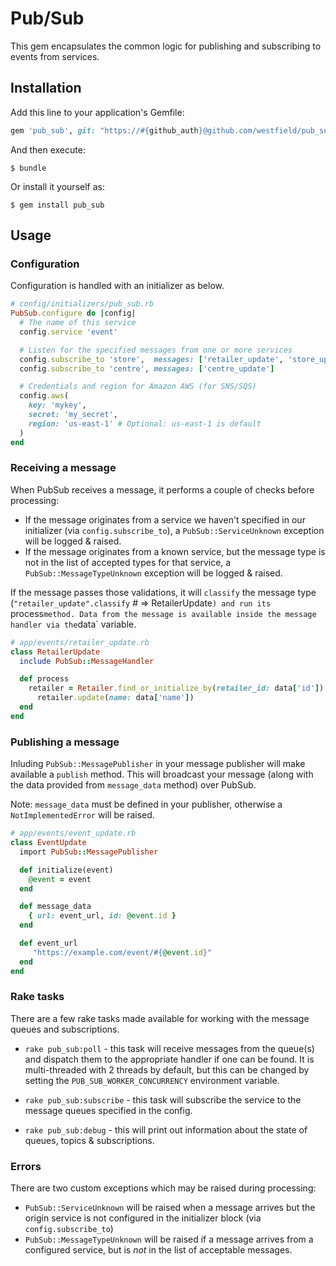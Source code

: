 # Pub/Sub

This gem encapsulates the common logic for publishing and subscribing to events from services.


## Installation

Add this line to your application's Gemfile:

```ruby
gem 'pub_sub', git: "https://#{github_auth}@github.com/westfield/pub_sub.git"

```

And then execute:

    $ bundle

Or install it yourself as:

    $ gem install pub_sub

## Usage

### Configuration
Configuration is handled with an initializer as below.

```ruby
# config/initializers/pub_sub.rb
PubSub.configure do |config|
  # The name of this service
  config.service 'event'

  # Listen for the specified messages from one or more services
  config.subscribe_to 'store',  messages: ['retailer_update', 'store_update']
  config.subscribe_to 'centre', messages: ['centre_update']

  # Credentials and region for Amazon AWS (for SNS/SQS)
  config.aws(
    key: 'mykey',
    secret: 'my_secret',
    region: 'us-east-1' # Optional: us-east-1 is default
  )
end
```


### Receiving a message

When PubSub receives a message, it performs a couple of checks before processing:

* If the message originates from a service we haven't specified in our initializer (via `config.subscribe_to`), a `PubSub::ServiceUnknown` exception will be logged & raised.
* If the message originates from a known service, but the message type is not in the list of accepted types for that service, a `PubSub::MessageTypeUnknown` exception will be logged & raised.

If the message passes those validations, it will `classify` the message type (`"retailer_update".classify` # => RetailerUpdate`) and run its `process` method. Data from the message is available inside the message handler via the `data` variable.

```ruby
# app/events/retailer_update.rb
class RetailerUpdate
  include PubSub::MessageHandler

  def process
  	retailer = Retailer.find_or_initialize_by(retailer_id: data['id'])
	  retailer.update(name: data['name'])
  end
end

```


### Publishing a message

Inluding `PubSub::MessagePublisher` in your message publisher will make available a `publish` method. This will broadcast your message (along with the data provided from `message_data` method) over PubSub.

Note: `message_data` must be defined in your publisher, otherwise a `NotImplementedError` will be raised.

```ruby
# app/events/event_update.rb
class EventUpdate
  import PubSub::MessagePublisher

  def initialize(event)
    @event = event
  end

  def message_data
    { url: event_url, id: @event.id }
  end

  def event_url
     "https://example.com/event/#{@event.id}"
  end
end
```


### Rake tasks

There are a few rake tasks made available for working with the message queues and subscriptions.

* `rake pub_sub:poll` - this task will receive messages from the queue(s) and dispatch them to the appropriate handler if one can be found. It is multi-threaded with 2 threads by default, but this can be changed by setting the `PUB_SUB_WORKER_CONCURRENCY` environment variable.

* `rake pub_sub:subscribe` - this task will subscribe the service to the message queues specified in the config.

* `rake pub_sub:debug` - this will print out information about the state of queues, topics & subscriptions.


### Errors

There are two custom exceptions which may be raised during processing:

* `PubSub::ServiceUnknown` will be raised when a message arrives but the origin service is not configured in the initializer block (via `config.subscribe_to`)
* `PubSub::MessageTypeUnknown` will be raised if a message arrives from a configured service, but is *not* in the list of acceptable messages.
